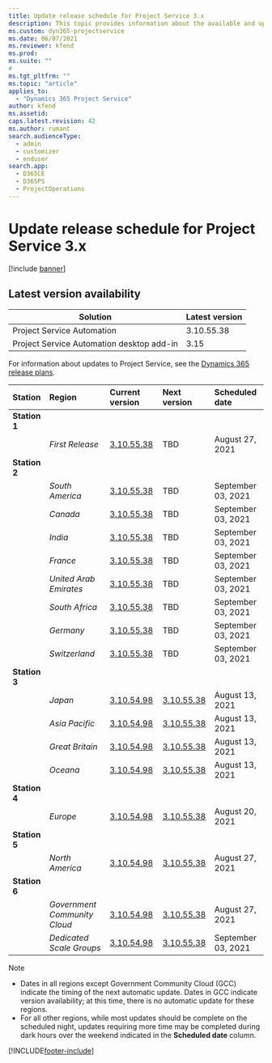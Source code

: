```yaml
---
title: Update release schedule for Project Service 3.x
description: This topic provides information about the available and upcoming releases of Dynamics 365 Project Service Automation.
ms.custom: dyn365-projectservice
ms.date: 06/07/2021
ms.reviewer: kfend
ms.prod:
ms.suite: ""
#
ms.tgt_pltfrm: ""
ms.topic: "article"
applies_to: 
  - "Dynamics 365 Project Service"
author: kfend
ms.assetid: 
caps.latest.revision: 42
ms.author: rumant
search.audienceType: 
  - admin
  - customizer
  - enduser
search.app: 
  - D365CE
  - D365PS
  - ProjectOperations
---
```


# Update release schedule for Project Service 3.x

[!include [banner](../includes/psa-now-project-operations.md)]

## Latest version availability

| Solution  | Latest version |
|-------|----|
| Project Service Automation    | 3.10.55.38 |
| Project Service Automation desktop add-in                | 3.15          |

For information about updates to Project Service, see the [Dynamics 365 release plans](/dynamics365/release-plans/). 

| Station  | Region | Current version | Next version |  Scheduled date
| :---   | :---   | :---   | :---   |:---   |         
|<strong>Station 1</strong> | |  |  | |
| | <i>First Release</i> | [3.10.55.38](whats-new-ur-34.md) | TBD | August 27, 2021
|<strong>Station 2</strong> | |  |  | |
| | <i>South America</i> | [3.10.55.38](whats-new-ur-34.md) | TBD | September 03, 2021
| | <i>Canada</i> | [3.10.55.38](whats-new-ur-34.md) | TBD | September 03, 2021
| | <i>India</i> | [3.10.55.38](whats-new-ur-34.md) | TBD | September 03, 2021
| | <i>France</i> | [3.10.55.38](whats-new-ur-34.md) | TBD | September 03, 2021
| | <i>United Arab Emirates</i> | [3.10.55.38](whats-new-ur-34.md) | TBD | September 03, 2021
| | <i>South Africa</i> | [3.10.55.38](whats-new-ur-34.md) | TBD | September 03, 2021
| | <i>Germany</i> | [3.10.55.38](whats-new-ur-34.md) | TBD | September 03, 2021
| | <i>Switzerland</i> | [3.10.55.38](whats-new-ur-34.md) | TBD | September 03, 2021
|<strong>Station 3</strong> | |  |  | |
| | <i>Japan</i> | [3.10.54.98](whats-new-ur-33.md) | [3.10.55.38](whats-new-ur-34.md) | August 13, 2021
| | <i>Asia Pacific</i> | [3.10.54.98](whats-new-ur-33.md) | [3.10.55.38](whats-new-ur-34.md) | August 13, 2021
| | <i>Great Britain</i> | [3.10.54.98](whats-new-ur-33.md) | [3.10.55.38](whats-new-ur-34.md) | August 13, 2021
| | <i>Oceana</i> | [3.10.54.98](whats-new-ur-33.md) | [3.10.55.38](whats-new-ur-34.md) | August 13, 2021
|<strong>Station 4</strong> | |  |  | |
| | <i>Europe</i> | [3.10.54.98](whats-new-ur-33.md) | [3.10.55.38](whats-new-ur-34.md) | August 20, 2021
|<strong>Station 5</strong> | |  |  | |
| | <i>North America</i> | [3.10.54.98](whats-new-ur-33.md) | [3.10.55.38](whats-new-ur-34.md) | August 27, 2021
|<strong>Station 6</strong> | |  |  | |
| | <i>Government Community Cloud</i> | [3.10.54.98](whats-new-ur-33.md) | [3.10.55.38](whats-new-ur-34.md) | August 27, 2021
| | <i>Dedicated Scale Groups</i> | [3.10.54.98](whats-new-ur-33.md) | [3.10.55.38](whats-new-ur-34.md) | September 03, 2021

>[!Note]
> - Dates in all regions except Government Community Cloud (GCC) indicate the timing of the next automatic update. Dates in GCC indicate version availability; at this time, there is no automatic update for these regions.
> - For all other regions, while most updates should be complete on the scheduled night, updates requiring more time may be completed during dark hours over the weekend indicated in the **Scheduled date** column.


[!INCLUDE[footer-include](../includes/footer-banner.md)]
